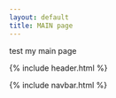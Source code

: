 ```yaml
---
layout: default
title: MAIN page
---
```


test my main page

{% include header.html %}

{% include navbar.html %}
